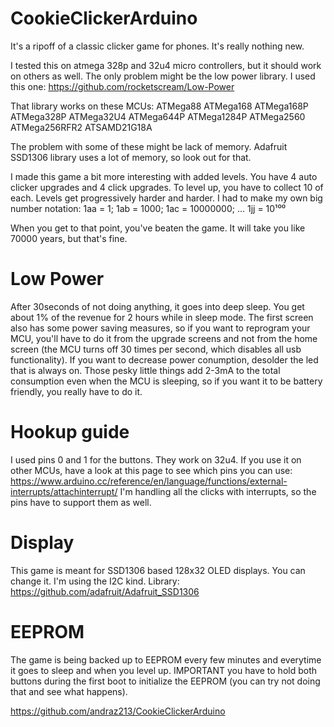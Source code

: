 # CookieClickerArduino

   It's a ripoff of a classic clicker game for phones.
   It's really nothing new.

   I tested this on atmega 328p and 32u4 micro controllers,
   but it should work on others as well.
   The only problem might be the low power library. 
   I used this one: https://github.com/rocketscream/Low-Power

   That library works on these MCUs:
   ATMega88
   ATMega168
   ATMega168P
   ATMega328P
   ATMega32U4
   ATMega644P
   ATMega1284P
   ATMega2560
   ATMega256RFR2
   ATSAMD21G18A

   The problem with some of these might be lack of memory.
   Adafruit SSD1306 library uses a lot of memory, so look out for that.



   I made this game a bit more interesting with added levels.
   You have 4 auto clicker upgrades and 4 click upgrades.
   To level up, you have to collect 10 of each.
   Levels get progressively harder and harder.
   I had to make my own big number notation: 
   1aa = 1;
   1ab = 1000;
   1ac = 10000000;
   ...
   1jj = 10¹⁰⁰

   When you get to that point, you've beaten the game. 
   It will take you like 70000 years, but that's fine.

#   Low Power
   After 30seconds of not doing anything, it goes into deep sleep.
   You get about 1% of the revenue for 2 hours while in sleep mode.
   The first screen also has some power saving measures, so if you want to
   reprogram your MCU, you'll have to do it from the upgrade screens and
   not from the home screen (the MCU turns off 30 times per second, which disables
   all usb functionality). If you want to decrease power conumption, desolder the led
   that is always on. Those pesky little things add 2-3mA to the total consumption
   even when the MCU is sleeping, so if you want it to be battery friendly, you really have to do it.

 #  Hookup guide
   I used pins 0 and 1 for the buttons. 
   They work on 32u4. If you use it on other MCUs, have a look at this page to see
   which pins you can use: https://www.arduino.cc/reference/en/language/functions/external-interrupts/attachinterrupt/
   I'm handling all the clicks with interrupts, so the pins have to support them as well.


#   Display
   This game is meant for SSD1306 based 128x32 OLED displays.
   You can change it. I'm using the I2C kind.
   Library: https://github.com/adafruit/Adafruit_SSD1306


 #  EEPROM
   The game is being backed up to EEPROM every few minutes and everytime it goes to sleep and when you level up.
   IMPORTANT you have to hold both buttons during the first boot to initialize the EEPROM (you can try not doing that and see what happens).
   
   
   https://github.com/andraz213/CookieClickerArduino

